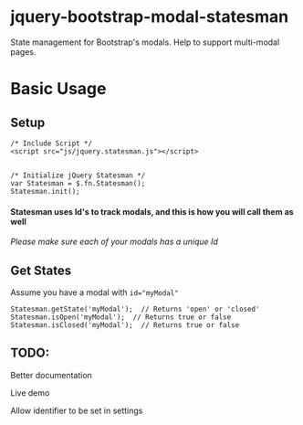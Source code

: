 # jquery-bootstrap-modal-statesman
State management for Bootstrap's modals.  Help to support multi-modal pages.

# Basic Usage

## Setup
~~~
/* Include Script */
<script src="js/jquery.statesman.js"></script>


/* Initialize jQuery Statesman */
var Statesman = $.fn.Statesman();
Statesman.init();
~~~

#### Statesman uses Id's to track modals, and this is how you will call them as well
*Please make sure each of your modals has a unique Id*

## Get States
Assume you have a modal with `id="myModal"`
~~~
Statesman.getState('myModal');  // Returns 'open' or 'closed'
Statesman.isOpen('myModal');  // Returns true or false
Statesman.isClosed('myModal');  // Returns true or false
~~~

## TODO:
Better documentation

Live demo

Allow identifier to be set in settings
